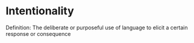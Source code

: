 # Intentionality

Definition: The deliberate or purposeful use of language to elicit a certain response or consequence